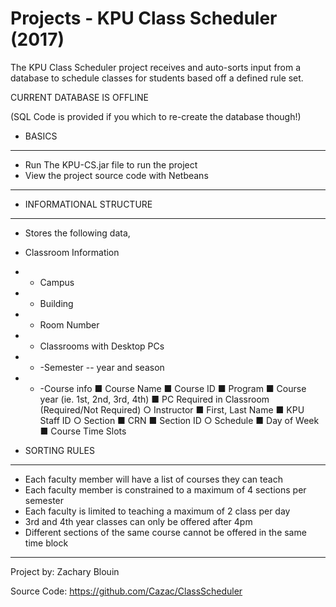 # Projects - KPU Class Scheduler (2017)

The KPU Class Scheduler project receives and auto-sorts input from a database to schedule classes for students based off a defined rule set.

CURRENT DATABASE IS OFFLINE

(SQL Code is provided if you which to re-create the database though!)


- BASICS
-------------------------------------------------------------------------------------------
- Run The KPU-CS.jar file to run the project
- View the project source code with Netbeans
-------------------------------------------------------------------------------------------

- INFORMATIONAL STRUCTURE
-------------------------------------------------------------------------------------------
-	Stores the following data,
- Classroom Information
- - Campus
-	- Building
-	- Room Number
-	- Classrooms with Desktop PCs
- - -Semester -- year and season
- - -Course info
■	Course Name
■	Course ID
■	Program
■	Course year (ie. 1st, 2nd, 3rd, 4th)
■	PC Required in Classroom (Required/Not Required)
  ○	Instructor
■	First, Last Name
■	KPU Staff ID
  ○	Section
■	CRN
■	Section ID
  ○	Schedule
■	Day of Week
■	Course Time Slots


- SORTING RULES
-------------------------------------------------------------------------------------------
- Each faculty member will have a list of courses they can teach
- Each faculty member is constrained to a maximum of 4 sections per semester
- Each faculty is limited to teaching a maximum of 2 class per day
- 3rd and 4th year classes can only be offered after 4pm
- Different sections of the same course cannot be offered in the same time block

-------------------------------------------------------------------------------------------

Project by: 	Zachary Blouin

Source Code: 	https://github.com/Cazac/ClassScheduler
